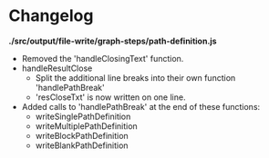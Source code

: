 # Changelog

**./src/output/file-write/graph-steps/path-definition.js**
* Removed the 'handleClosingText' function.
* handleResultClose
	* Split the additional line breaks into their own function 'handlePathBreak'
	* 'resCloseTxt' is now written on one line.
* Added calls to 'handlePathBreak' at the end of these functions:
	* writeSinglePathDefinition
	* writeMultiplePathDefinition
	* writeBlockPathDefinition
	* writeBlankPathDefinition
